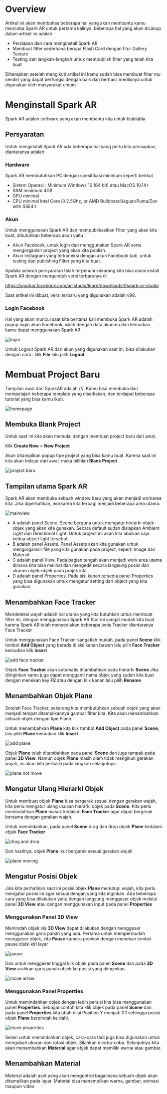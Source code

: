 
# Overview

Artikel ini akan membahas beberapa hal yang akan membantu kamu mencoba Spark AR untuk pertama kalinya, beberapa hal yang akan dicakup dalam artikel ini adalah

* Persiapan dan cara menginstall Spark AR
* Membuat filter sederhana berupa Flash Card dengan fitur Gallery Texture
* Testing dan langkah-langkah untuk mempublish filter yang telah kita buat 

Diharapkan setelah mengikuti artikel ini kamu sudah bisa membuat filter mu sendiri yang dapat berfungsi dengan baik dan berhasil merilisnya untuk digunakan oleh masyarakat umum.


# Menginstall Spark AR

Spark AR adalah software yang akan membantu kita untuk blablabla

## Persyaratan
Untuk menginstall Spark AR ada beberapa hal yang perlu kita persiapkan, diantaranya adalah

### Hardware
Spark AR membutuhkan PC dengan spesifikasi minimum seperti berikut
* Sistem Operasi : Minimum Windows 10 (64 bit) atau MacOS 10.14+
* RAM minimum 4GB
* GPU minimal 
* CPU minimal Intel Core i3 2.5Ghz, or AMD Bulldozer/Jaguar/Puma/Zen with SSE4.1



### Akun
Untuk menggunakan Spark AR dan mempublikasikan Filter yang akan kita buat, dibutuhkan beberapa akun yaitu :
* Akun Facebook, untuk login dan menggunakan Spark AR serta mengorganisir project yang akan kita publish.
* Akun Instagram yang terkoneksi dengan akun Facebook tadi, untuk testing dan publishing Filter yang kita buat.

Apabila seluruh persyaratan telah terpenuhi sekarang kita bisa mulai install Spark AR dengan mengunduh versi terbarunya di

https://sparkar.facebook.com/ar-studio/learn/downloads/#spark-ar-studio

Saat artikel ini dibuat, versi terbaru yang digunakan adalah v98.

### Login Facebook
Hal yang akan muncul saat kita pertama kali membuka Spark AR adalah popup login akun Facebook, isilah dengan data akunmu dan kemudian kamu dapat menggunakan Spark AR.

![login](tutorial_images/00_login.PNG)

Untuk Logout Spark AR dari akun yang digunakan saat ini, bisa dilakukan dengan cara : klik **File** lalu pilih **Logout**

# Membuat Project Baru

Tampilan awal dari SparkAR adalah ///. Kamu bisa membuka dan mempelajari beberapa template yang disediakan, dan terdapat beberapa tutorial yang bisa kamu ikuti.

![homepage](tutorial_images/01_homepage.PNG)

## Membuka Blank Project

Untuk saat ini kita akan memulai dengan membuat project baru dari awal.

Klik **Create New** > **New Project**

Akan ditampilkan popup tipe project yang bisa kamu buat. Karena saat ini kita akan belajar dari awal, maka pilihlah **Blank Project**

![project baru](tutorial_images/02_new_project.gif)


## Tampilan utama Spark AR
Spark AR akan membuka sebuah window baru yang akan menjadi workarea kita. Jika diperhatikan, workarea kita terbagi menjadi beberapa area utama.

![mainview](tutorial_images/03_Main_View.PNG)

- A adalah panel Scene. Scene berguna untuk mengatur hirearki objek-objek yang akan kita gunakan. Secara default sudah disiapkan Ambient Light dan Directional Light. Untuk project ini akan kita abaikan saja kedua object light tersebut.
- B adalah panel Assets. Panel Assets akan kita gunakan untuk mengorganisir file yang kita gunakan pada project, seperti Image dan Material
- C adalah panel View. Pada bagian tengah akan menjadi work area utama dimana kita bisa melihat dan mengedit secara langsung posisi dan ukuran objek-objek pada projek kita
- D adalah panel Properties. Pada sisi kanan tersedia panel Properties yang bisa digunakan untuk mengatur setting dari object yang kita gunakan


## Menambahkan Face Tracker
Mendeteksi wajah adalah hal utama yang kita butuhkan untuk membuat filter ini, dengan menggunakan Spark AR fitur ini sangat mudah kita buat karena Spark AR telah menyediakan beberapa jenis Tracker diantaranya Face Tracker

Untuk menggunakan Face Tracker sangatlah mudah, pada panel **Scene** klik tombol **Add Object** yang berada di sisi kanan bawah lalu pilih **Face Tracker** kemudian klik **Insert**

![add face tracker](tutorial_images/04_add_facetracker.gif)

Objek **Face Tracker** akan automatis ditambahkan pada hierarki **Scene**
Jika diinginkan kamu juga dapat mengganti nama objek yang sudah kita buat dengan menekan key **F2** atau dengan klik kanan lalu pilih **Rename**

## Menambahkan Objek Plane
Setelah Face Tracker, sekarang kita membutuhkan sebuah objek yang akan menjadi tempat ditampilkannya gambar filter kita. Kita akan menambahkan sebuah objek dengan tipe Plane.

Untuk menambahkan **Plane** kita klik tombol **Add Object** pada panel **Scene**, lalu pilih **Plane** kemudian klik **Insert**

![add plane](tutorial_images/05_add_plane.gif)

Objek **Plane** telah ditambahkan pada panel **Scene** dan juga tampak pada panel **3D View**. Namun objek **Plane** masih diam tidak mengikuti gerakan wajah, ini akan kita perbaiki pada langkah selanjutnya.

![plane not move](tutorial_images/06_plane_not_move.gif)

## Mengatur Ulang Hierarki Objek
Untuk membuat objek **Plane** bisa bergerak sesuai dengan gerakan wajah, kita perlu mengatur ulang ususan hierarki objek pada **Scene**. Kita perlu memindahkan **Plane** masuk kedalam **Face Tracker** agar dapat bergerak bersama dengan gerakan wajah.

Untuk memindahkan, pada panel **Scene** drag dan drop objek **Plane** kedalam objek **Face Tracker**

![drag and drop](tutorial_images/07_plane_heriarchy.gif)

Dan hasilnya, objek **Plane** ikut bergerak sesuai gerakan wajah

![plane moving](tutorial_images/08_plane_moving.gif)

## Mengatur Posisi Objek
Jika kita perhatikan saat ini posisi objek **Plane** menutupi wajah, kita perlu mengatur posisi ini agar sesuai dengan yang kita inginkan. Ada beberapa cara yang bisa dilakukan yaitu dengan langsung menggeser objek melalui panel **3D View** atau dengan menggunakan input pada panel **Properties**

### Menggunakan Panel 3D View
Memindah objek via **3D View** dapat dilakukan dengan menggeser menggunakan garis panah yang ada. Pertama untuk mempermudah menggeser objek, kita **Pause** kamera preview dengan menekan tombol pause disisi kiri layar

![pause](tutorial_images/09_pause_cam.gif)

Dan untuk menggeser tinggal klik objek pada panel **Scene** dan pada **3D View** arahkan garis panah objek ke posisi yang diinginkan.

![move arrow](tutorial_images/10_move_plane_arrow.gif)

### Menggunakan Panel Properties
Untuk memindahkan objek dengan lebih persisi kita bisa menggunakan panel **Properties**. Sebagai contoh kita klik objek pada panel **Scene** dan pada panel **Properties** kita ubah nilai Position Y menjadi 0.1 sehingga posisi objek **Plane** berpindah ke dahi.

![move properties](tutorial_images/11_move_plane_properties.gif)


Selain untuk memindahkan objek, cara-cara tadi juga bisa digunakan untuk mengubah ukuran dan rotasi objek. Silahkan dicoba-coba.
Selanjutnya kita akan menambahkan **Material** agar objek dapat memiliki warna atau gambar.

## Menambahkan Material

Material adalah aset yang akan mengontrol bagaimana sebuah objek akan ditampilkan pada layar. Material bisa menampilkan warna, gambar, animasi maupun video
